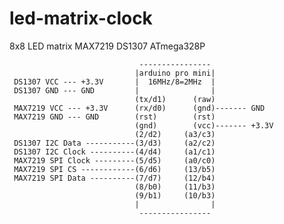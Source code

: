 # led-matrix-clock
  8x8 LED matrix MAX7219 DS1307 ATmega328P

                                 ---------------- 
                                |arduino pro mini|
     DS1307 VCC --- +3.3V       |  16MHz/8=2MHz  |
     DS1307 GND --- GND         |                |
                                (tx/d1)      (raw)
     MAX7219 VCC --- +3.3V      (rx/d0)      (gnd)------- GND
     MAX7219 GND --- GND        (rst)        (rst)
                                (gnd)        (vcc)------- +3.3V
                                (2/d2)     (a3/c3)
     DS1307 I2C Data -----------(3/d3)     (a2/c2)
     DS1307 I2C Clock ----------(4/d4)     (a1/c1)
     MAX7219 SPI Clock ---------(5/d5)     (a0/c0)
     MAX7219 SPI CS ------------(6/d6)     (13/b5)
     MAX7219 SPI Data ----------(7/d7)     (12/b4)
                                (8/b0)     (11/b3)
                                (9/b1)     (10/b3)
                                |                |
                                 ---------------- 
